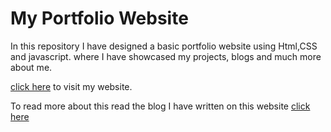 # My Portfolio Website


In this repository I have designed a basic portfolio website using Html,CSS and javascript. where I have showcased my projects, blogs and much more about me.

[click here](https://saicharangouru.netlify.app) to visit my website. 

To read more about this read the blog I have written on this website [click here](https://dev.to/saicharangouru/my-own-portfolio-website-my-first-blog-5an0)


